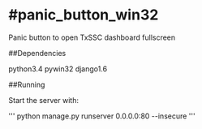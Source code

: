 #panic_button_win32
==================

Panic button to open TxSSC dashboard fullscreen

##Dependencies

python3.4
pywin32
django1.6

##Running

Start the server with:

'''
python manage.py runserver 0.0.0.0:80 --insecure
'''
